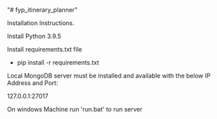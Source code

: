 "# fyp_itinerary_planner" 

Installation Instructions.

Install Python 3.9.5

Install requirements.txt file

- pip install -r requirements.txt

Local MongoDB server must be installed and available with the below IP Address and Port:

127.0.0.1:27017

On windows Machine run 'run.bat' to run server
